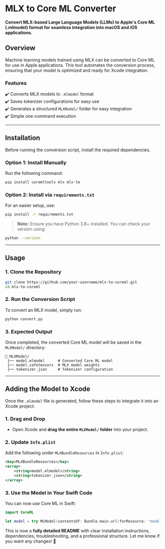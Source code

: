# MLX to Core ML Converter  

**Convert MLX-based Large Language Models (LLMs) to Apple's Core ML (.mlmodel) format for seamless integration into macOS and iOS applications.**  

## Overview  

Machine learning models trained using MLX can be converted to Core ML for use in Apple applications. This tool automates the conversion process, ensuring that your model is optimized and ready for Xcode integration.  

### Features  
✔️ Converts MLX models to `.mlmodel` format  
✔️ Saves tokenizer configurations for easy use  
✔️ Generates a structured `MLXModel/` folder for easy integration  
✔️ Simple one-command execution  

---

##  Installation  

Before running the conversion script, install the required dependencies.  

### **Option 1: Install Manually**  
Run the following command:  

```bash
pip install coremltools mlx mlx-lm
```

### **Option 2: Install via `requirements.txt`**  
For an easier setup, use:  

```bash
pip install -r requirements.txt
```

> **Note:** Ensure you have Python 3.8+ installed. You can check your version using:  

```bash
python --version
```

---

## Usage  

### **1. Clone the Repository**  

```bash
git clone https://github.com/your-username/mlx-to-coreml.git
cd mlx-to-coreml
```

### **2. Run the Conversion Script**  

To convert an MLX model, simply run:  

```bash
python convert.py
```

### **3. Expected Output**  

Once completed, the converted Core ML model will be saved in the `MLXModel/` directory:

```
📂 MLXModel/
 ├── model.mlmodel      # Converted Core ML model
 ├── model.safetensors  # MLX model weights
 ├── tokenizer.json     # Tokenizer configuration
```

---

## Adding the Model to Xcode  

Once the `.mlmodel` file is generated, follow these steps to integrate it into an Xcode project:

### **1. Drag and Drop**
- Open Xcode and **drag the entire `MLXModel/` folder** into your project.

### **2. Update `Info.plist`**
Add the following under `MLXBundleResources` in `Info.plist`:

```xml
<key>MLXBundleResources</key>
<array>
    <string>model.mlmodel</string>
    <string>tokenizer.json</string>
</array>
```

### **3. Use the Model in Your Swift Code**
You can now use Core ML in Swift:

```swift
import CoreML

let model = try MLModel(contentsOf: Bundle.main.url(forResource: "model", withExtension: "mlmodelc")!)
```


This is now a **fully detailed README** with clear installation instructions, dependencies, troubleshooting, and a professional structure. Let me know if you want any changes! 🚀
